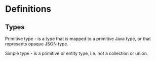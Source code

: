 # Definitions

## Types

Primitive type - is a type that is mapped to a primitive Java type, or that represents opaque JSON type.  

Simple type - is a primitive or entity type, i.e. not a collection or union. 